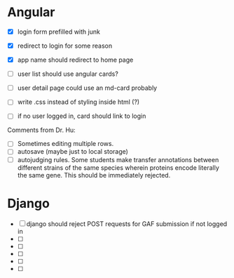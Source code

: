 # Angular

- [x] login form prefilled with junk
- [x] redirect to login for some reason
- [x] app name should redirect to home page
- [ ] user list should use angular cards?
- [ ] user detail page could use an md-card probably
- [ ] write .css instead of styling inside html (?)
- [ ] if no user logged in, card should link to login


Comments from Dr. Hu:

- [ ] Sometimes editing multiple rows.
- [ ] autosave (maybe just to local storage)
- [ ] autojudging rules. Some students make transfer annotations between
      different strains of the same species wherein proteins encode literally
      the same gene. This should be immediately rejected.

# Django

- [ ] django should reject POST requests for GAF submission if not logged in
- [ ] 
- [ ] 
- [ ] 
- [ ] 
- [ ] 
